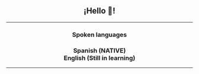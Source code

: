 <h2 align="center">¡Hello 👋!</h2>

<hr></hr>

<h3 align="center">Spoken languages</h3>
  
<h3 align="center">Spanish (NATIVE) 
  </br> English (Still in learning)</h3>
  
<hr></hr>

<h3></h3>
